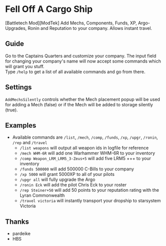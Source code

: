 # Fell Off A Cargo Ship

[Battletech Mod][ModTek] Add Mechs, Components, Funds, XP, Argo-Upgrades, Ronin and Reputation to your company. Allows instant travel.

## Guide
Go to the Captains Quarters and customize your company. The input field for changing your company's name will now accept some commands which will grant you stuff.  
Type `/help` to get a list of all available commands and go from there.

## Settings
`AddMechsSilently` controls whether the Mech placement popup will be used for adding a Mech (false) or if the Mech will be added to storage silently (true).

## Examples
* Available commands are `/list`, `/mech`, `/comp`, `/funds`, `/xp`, `/upgr`, `/ronin`, `/rep` and `/travel`
    * `/list weapons` will output all weapon ids in logfile for reference
    * `/mech WHM-6R` will add one Warhammer WHM-6R to your inventory 
    * `/comp Weapon_LRM_LRM5_3-Zeus+5` will add five LRM5 +++ to your inventory
    * `/funds 500000` will add 500000 C-Bills to your company
    * `/xp 5000` will grant 5000XP to all of your pilots
    * `/upgr all` will fully upgrade the Argo
    * `/ronin Eck` will add the pilot Chris Eck to your roster
    * `/rep Steiner+50` will add 50 points to your reputation rating with the Lyran Commonwealth
    * `/travel victoria` will instantly transport your dropship to starsystem Victoria

## Thanks
* pardeike
* HBS
